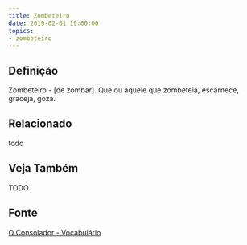 ```yaml
---
title: Zombeteiro
date: 2019-02-01 19:00:00
topics:
- zombeteiro
---
```


## Definição
Zombeteiro - [de zombar]. Que ou aquele que zombeteia, escarnece, graceja,
goza.

## Relacionado
todo

## Veja Também
TODO

## Fonte
[O Consolador - Vocabulário](http://www.oconsolador.com.br/linkfixo/vocabulario/principal.html)
